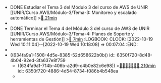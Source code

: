 - DONE Estudiar el Tema 3 del Módulo 3 del curso de AWS de UNIR [[UNIR/Curso AWS/Módulo-3/Tema-3: Monitoreo y escalado automático]] >[🍅 21min](#agenda-pomo://?t=p-1666165848319-1225)
-
- DONE Terminar el Tema 4 del Módulo 3 del curso de AWS de UNIR [[UNIR/Curso AWS/Módulo-3/Tema-4: Planes de Soporte y herramientas de Gestión]] >[🍅 7min](#agenda-pomo://?t=p-1666167083790-401)
  :LOGBOOK:
  CLOCK: [2022-10-19 Wed 10:11:04]--[2022-10-19 Wed 10:18:08] =>  00:07:04
  :END:
-
- ((634fa9a1-1508-4d5e-8385-52d658622b0b))
  id:: 6350f720-8d48-4b04-92ed-3fa637e8f759
	- ((634fa9a1-714b-406b-a2d9-c4b0e82c6e98)) >[🍅🍅🍅🍅🍅🍅🍅 210min](#agenda-pomo://?t=f-1666167910498-1800%2Cf-1666170563954-1800%2Cf-1666172805635-1800%2Cf-1666175898347-1800%2Cf-1666179014126-1800%2Cf-1666190876638-1800%2Cf-1666193595895-1800)
	  id:: 6350f720-4886-4d54-8734-f086b4b548ea
	-